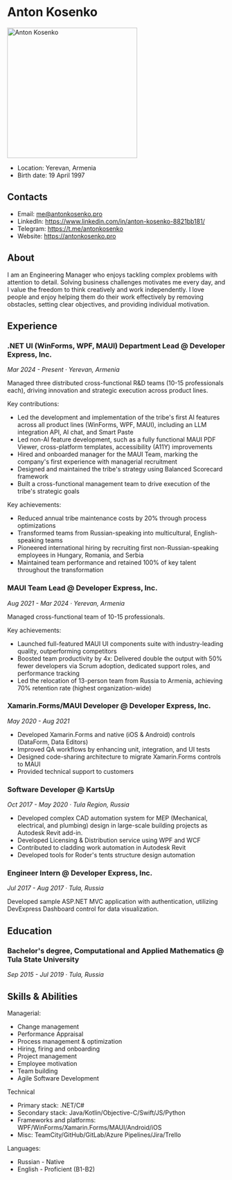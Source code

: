 # Anton Kosenko

<img src="https://github.com/antonKosenkoDx.png" alt="Anton Kosenko" width="300"/>

- Location: Yerevan, Armenia
- Birth date: 19 April 1997

## Contacts

- Email: me@antonkosenko.pro
- LinkedIn: https://www.linkedin.com/in/anton-kosenko-8821bb181/
- Telegram: https://t.me/antonkosenko
- Website: https://antonkosenko.pro

## About

I am an Engineering Manager who enjoys tackling complex problems with attention to detail. Solving business challenges motivates me every day, and I value the freedom to think creatively and work independently. I love people and enjoy helping them do their work effectively by removing obstacles, setting clear objectives, and providing individual motivation.

## Experience

### .NET UI (WinForms, WPF, MAUI) Department Lead @ Developer Express, Inc.
*Mar 2024 - Present · Yerevan, Armenia*

Managed three distributed cross-functional R&D teams (10-15 professionals each), driving innovation and strategic execution across product lines.

Key contributions:
- Led the development and implementation of the tribe's first AI features across all product lines (WinForms, WPF, MAUI), including an LLM integration API, AI chat, and Smart Paste
- Led non-AI feature development, such as a fully functional MAUI PDF Viewer, cross-platform templates, accessibility (A11Y) improvements
- Hired and onboarded manager for the MAUI Team, marking the company's first experience with managerial recruitment
- Designed and maintained the tribe's strategy using Balanced Scorecard framework
- Built a cross-functional management team to drive execution of the tribe's strategic goals

Key achievements:
- Reduced annual tribe maintenance costs by 20% through process optimizations
- Transformed teams from Russian-speaking into multicultural, English-speaking teams
- Pioneered international hiring by recruiting first non-Russian-speaking employees in Hungary, Romania, and Serbia
- Maintained team performance and retained 100% of key talent throughout the transformation

### MAUI Team Lead @ Developer Express, Inc.
*Aug 2021 - Mar 2024 · Yerevan, Armenia*

Managed cross-functional team of 10-15 professionals.

Key achievements:
- Launched full-featured MAUI UI components suite with industry-leading quality, outperforming competitors
- Boosted team productivity by 4x: Delivered double the output with 50% fewer developers via Scrum adoption, dedicated support roles, and performance tracking
- Led the relocation of 13-person team from Russia to Armenia, achieving 70% retention rate (highest organization-wide)

### Xamarin.Forms/MAUI Developer @ Developer Express, Inc.
*May 2020 - Aug 2021*

- Developed Xamarin.Forms and native (iOS & Android) controls (DataForm, Data Editors)
- Improved QA workflows by enhancing unit, integration, and UI tests
- Designed code-sharing architecture to migrate Xamarin.Forms controls to MAUI
- Provided technical support to customers

### Software Developer @ KartsUp
*Oct 2017 - May 2020 · Tula Region, Russia*

- Developed complex CAD automation system for MEP (Mechanical, electrical, and plumbing) design in large-scale building projects as Autodesk Revit add-in.
- Developed Licensing & Distribution service using WPF and WCF
- Contributed to cladding work automation in Autodesk Revit
- Developed tools for Roder's tents structure design automation

### Engineer Intern @ Developer Express, Inc.
*Jul 2017 - Aug 2017 · Tula, Russia*

Developed sample ASP.NET MVC application with authentication, utilizing DevExpress Dashboard control for data visualization.

## Education

### Bachelor's degree, Computational and Applied Mathematics @ Tula State University
*Sep 2015 - Jul 2019 · Tula, Russia*

## Skills & Abilities
Managerial:
- Change management
- Performance Appraisal
- Process management & optimization
- Hiring, firing and onboarding
- Project management
- Employee motivation
- Team building
- Agile Software Development

Technical
- Primary stack: .NET/C#
- Secondary stack: Java/Kotlin/Objective-C/Swift/JS/Python
- Frameworks and platforms: WPF/WinForms/Xamarin.Forms/MAUI/Android/iOS
- Misc: TeamCity/GitHub/GitLab/Azure Pipelines/Jira/Trello

Languages:
- Russian - Native
- English - Proficient (B1-B2)
